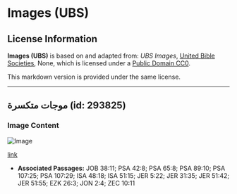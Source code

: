 # Images (UBS)

## License Information

**Images (UBS)** is based on and adapted from: _UBS Images_, [United Bible Societies](https://unitedbiblesocieties.org/), None, which is licensed under a [Public Domain CC0](https://creativecommons.org/public-domain/cc0/).

This markdown version is provided under the same license.



--------------------------------

## موجات متكسرة (id: 293825)

### Image Content

![Image](https://cdn.aquifer.bible/aquifer-content/resources/Media/WEB-0088_breaking_waves.jpg)

[link](https://cdn.aquifer.bible/aquifer-content/resources/Media/WEB-0088_breaking_waves.jpg)

* **Associated Passages:** JOB 38:11; PSA 42:8; PSA 65:8; PSA 89:10; PSA 107:25; PSA 107:29; ISA 48:18; ISA 51:15; JER 5:22; JER 31:35; JER 51:42; JER 51:55; EZK 26:3; JON 2:4; ZEC 10:11

